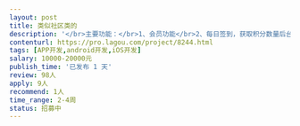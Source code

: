 ```yaml
---                
layout: post       
title: 类似社区类的           
description: '</br>主要功能：</br>1、会员功能</br>2、每日签到，获取积分数量后台设置（比如第一天1积分，第二天1积分...第七天2积分）</br>3、社区板块，学生在对应的板块发帖，文字，图片，视频。老师后台点评奖励积分</br>4、积分商城（所有获得的积分可以在这里面换购）</br>'     
contenturl: https://pro.lagou.com/project/8244.html      
tags: [APP开发,android开发,iOS开发]            
salary: 10000-20000元          
publish_time: '已发布 1 天'         
review: 98人                   
apply: 9人                   
recommend: 1人                   
time_range: 2-4周              
status: 招募中                  
---                 
```

